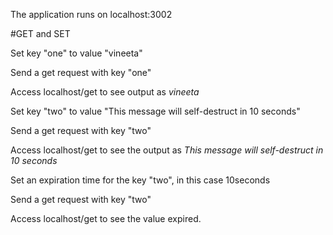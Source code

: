 The application runs on localhost:3002

#GET and SET

Set key "one" to value "vineeta"

Send a get request with key "one"

Access localhost/get to see output as *vineeta*

Set key "two" to value "This message will self-destruct in 10 seconds"

Send a get request with key "two"

Access localhost/get to see the output as *This message will self-destruct in 10 seconds*

Set an expiration time for the key "two", in this case 10seconds

Send a get request with key "two"

Access localhost/get to see the value expired.

